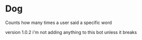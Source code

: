 # Dog
Counts how many times a user said a specific word

version 1.0.2 i'm not adding anything to this bot unless it breaks


